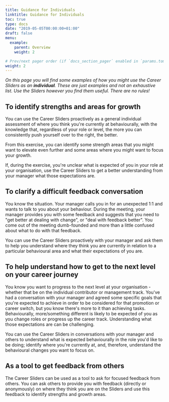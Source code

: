 ```yaml
---
title: Guidance for Individuals
linktitle: Guidance for Individuals
toc: true
type: docs
date: "2019-05-05T00:00:00+01:00"
draft: false
menu:
  example:
    parent: Overview
    weight: 2

# Prev/next pager order (if `docs_section_pager` enabled in `params.toml`)
weight: 2
---
```


_On this page you will find some examples of how you might use the Career Sliders as an **individual**. These are just examples and not an exhaustive list. Use the Sliders however you find them useful. There are no rules!_

## To identify strengths and areas for growth

You can use the Career Sliders proactively as a general individual assessment of where you think you're currently at behaviourally, with the knowledge that, regardless of your role or level, the more you can consistently push yourself over to the right, the better.

From this exercise, you can identify some strength areas that you might want to elevate even further and some areas where you might want to focus your growth.

If, during the exercise, you're unclear what is expected of you in your role at your organisation, use the Career Sliders to get a better understanding from your manager what those expectations are.

## To clarify a difficult feedback conversation

You know the situation. Your manager calls you in for an unexpected 1:1 and wants to talk to you about your behaviour. During the meeting, your manager provides you with some feedback and suggests that you need to "get better at dealing with change", or "deal with feedback better". You come out of the meeting dumb-founded and more than a little confused about what to do with that feedback. 

You can use the Career Sliders proactively with your manager and ask them to help you understand where they think you are currently in relation to a particular behavioural area and what their expectations of you are.

## To help understand how to get to the next level on your career journey

You know you want to progress to the next level at your organisation - whether that be on the individual contributor or management track. You've had a conversation with your manager and agreed some specific goals that you're expected to achieve in order to be considered for that promotion or career switch, but you know there's more to it than achieving tasks. Behaviourally, more/something different is likely to be expected of you as you change roles or progress up the career track. Understanding what those expectations are can be challenging.

You can use the Career Sliders in conversations with your manager and others to understand what is expected behaviourally in the role you'd like to be doing; identify where you're currently at, and, therefore, understand the behavioural changes you want to focus on.

## As a tool to get feedback from others

The Career Sliders can be used as a tool to ask for focused feedback from others. You can ask others to provide you with feedback (directly or anonymously) on where they think you are on the Sliders and use this feedback to identify strengths and growth areas.
